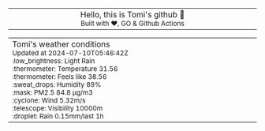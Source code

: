 
<div align="center">
<table>
<tbody>
<td align="center">
<img width="2000" height="0"><br>
Hello, this is Tomi's github 👋<br>
<sup>Built with ❤️, GO & Github Actions</sup><br>
<img width="2000" height="0">
</td>
</tbody>
</table>
</div>
<table>
<tbody>
<td align="left">
<img width="2000" height="0"><br>
Tomi's weather conditions<br>
<sup>Updated at 2024-07-10T05:46:42Z</sup><br>
<sup>:low_brightness: Light Rain</sup><br>
<sup>:thermometer: Temperature 31.56 </sup><br>
<sup>:thermometer: Feels like 38.56</sup><br>
<sup>:sweat_drops: Humidity 89%</sup><br>
<sup>:mask: PM2.5 84.8 μg/m3</sup><br>
<sup>:cyclone: Wind 5.32m/s </sup><br>
<sup>:telescope: Visibility 10000m </sup><br>
<sup>:droplet: Rain 0.15mm/last 1h </sup><br>
<img width="2000" height="0">
</td>
<td align="left">
<img width="2000" height="0"><br>
<br>
<img width="2000" height="0">
</td>
</tbody>
</table>
</div>
    